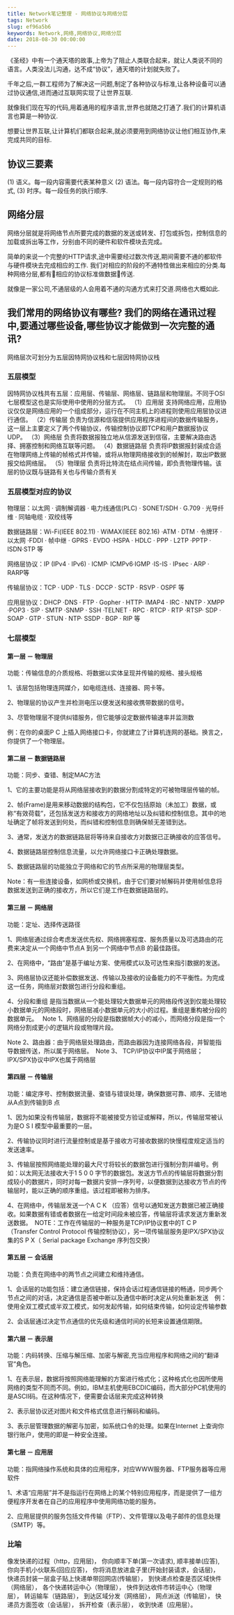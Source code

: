 ```yaml
---
title: Network笔记整理 - 网络协议与网络分层
tags: Network
slug: ef96a5b6
keywords: Network,网络,网络协议,网络分层
date: 2018-08-30 00:00:00
---
```

《圣经》中有一个通天塔的故事,上帝为了阻止人类联合起来，就让人类说不同的语言。人类没法儿沟通，达不成“协议”，通天塔的计划就失败了。

千年之后,一群工程师为了解决这一问题,制定了各种协议与标准,让各种设备可以通过协议通信,进而通过互联网实现了让世界互联.

就像我们现在写的代码,用着通用的程序语言,世界也就随之打通了.我们的计算机语言也算是一种协议.

想要让世界互联,让计算机们都联合起来,就必须要用到网络协议让他们相互协作,来完成共同的目标.

## 协议三要素

(1) 语义。每一段内容需要代表某种意义
(2) 语法。每一段内容符合一定规则的格式,
(3) 时序。每一段任务的执行顺序.

## 网络分层

网络分层就是将网络节点所要完成的数据的发送或转发、打包或拆包，控制信息的加载或拆出等工作，分别由不同的硬件和软件模块去完成。

简单的来说一个完整的HTTP请求,途中需要经过数次传送,期间需要不通的都软件与硬件模块去完成相应的工作.
我们对相应的阶段的不通特性做出来相应的分类.每种网络分层,都有相应的协议标准做数据传送.

就像是一家公司,不通层级的人会用着不通的沟通方式来打交道.网络也大概如此.


## 我们常用的网络协议有哪些? 我们的网络在通讯过程中,要通过哪些设备,哪些协议才能做到一次完整的通讯?

网络层次可划分为五层因特网协议栈和七层因特网协议栈

### 五层模型

因特网协议栈共有五层：应用层、传输层、网络层、链路层和物理层。不同于OSI七层模型这也是实际使用中使用的分层方式。 
（1）应用层
支持网络应用，应用协议仅仅是网络应用的一个组成部分，运行在不同主机上的进程则使用应用层协议进行通信。
（2）传输层
负责为信源和信宿提供应用程序进程间的数据传输服务，这一层上主要定义了两个传输协议，传输控制协议即TCP和用户数据报协议UDP。
（3）网络层
负责将数据报独立地从信源发送到信宿，主要解决路由选择、拥塞控制和网络互联等问题。
（4）数据链路层
负责将IP数据报封装成合适在物理网络上传输的帧格式并传输，或将从物理网络接收到的帧解封，取出IP数据报交给网络层。
（5）物理层
负责将比特流在结点间传输，即负责物理传输。该层的协议既与链路有关也与传输介质有关

### 五层模型对应的协议

物理层：以太网 · 调制解调器 · 电力线通信(PLC) · SONET/SDH · G.709 · 光导纤维 · 同轴电缆 · 双绞线等

数据链路层：Wi-Fi(IEEE 802.11) · WiMAX(IEEE 802.16) ·ATM · DTM · 令牌环 · 以太网 ·FDDI · 帧中继 · GPRS · EVDO ·HSPA · HDLC · PPP · L2TP ·PPTP · ISDN·STP 等

网络层协议：IP (IPv4 · IPv6) · ICMP· ICMPv6·IGMP ·IS-IS · IPsec · ARP · RARP等

传输层协议：TCP · UDP · TLS · DCCP · SCTP · RSVP · OSPF 等

应用层协议：DHCP ·DNS · FTP · Gopher · HTTP· IMAP4 · IRC · NNTP · XMPP ·POP3 · SIP · SMTP ·SNMP · SSH ·TELNET · RPC · RTCP · RTP ·RTSP· SDP · SOAP · GTP · STUN · NTP· SSDP · BGP · RIP 等



### 七层模型
#### 第一层 － 物理层

功能：传输信息的介质规格、将数据以实体呈现并传输的规格、接头规格　

1、该层包括物理连网媒介，如电缆连线、连接器、网卡等。　

2、物理层的协议产生并检测电压以便发送和接收携带数据的信号。　

3、尽管物理层不提供纠错服务，但它能够设定数据传输速率并监测数　

例：在你的桌面P C 上插入网络接口卡，你就建立了计算机连网的基础。换言之，你提供了一个物理层。
#### 第二层 － 数据链路层
功能：同步、查错、制定MAC方法　

1、它的主要功能是将从网络层接收到的数据分割成特定的可被物理层传输的帧。　

2、帧(Frame)是用来移动数据的结构包，它不仅包括原始（未加工）数据，或称“有效荷载”，还包括发送方和接收方的网络地址以及纠错和控制信息。其中的地址确定了帧将发送到何处，而纠错和控制信息则确保帧无差错到达。　

3、通常，发送方的数据链路层将等待来自接收方对数据已正确接收的应答信号。　

4、数据链路层控制信息流量，以允许网络接口卡正确处理数据。　

5、数据链路层的功能独立于网络和它的节点所采用的物理层类型。　

Note：有一些连接设备，如网桥或交换机，由于它们要对帧解码并使用帧信息将数据发送到正确的接收方，所以它们是工作在数据链路层的。

#### 第三层 － 网络层
功能：定址、选择传送路径　

1、网络层通过综合考虑发送优先权、网络拥塞程度、服务质量以及可选路由的花费来决定从一个网络中节点A 到另一个网络中节点B 的最佳路径。　

2、在网络中，“路由”是基于编址方案、使用模式以及可达性来指引数据的发送。　

3、网络层协议还能补偿数据发送、传输以及接收的设备能力的不平衡性。为完成这一任务，网络层对数据包进行分段和重组。　

4、分段和重组 是指当数据从一个能处理较大数据单元的网络段传送到仅能处理较小数据单元的网络段时，网络层减小数据单元的大小的过程。重组是重构被分段的数据单元。　
Note 1、网络层的分段是指数据帧大小的减小，而网络分段是指一个网络分割成更小的逻辑片段或物理片段。　

Note 2、路由器：由于网络层处理路由，而路由器因为连接网络各段，并智能指导数据传送，所以属于网络层。　Note 3、 TCP/IP协议中IP属于网络层；IPX/SPX协议中IPX也属于网络层

#### 第四层 － 传输层
功能：编定序号、控制数据流量、查错与错误处理，确保数据可靠、顺序、无错地从A点到传输到B 点　

1、因为如果没有传输层，数据将不能被接受方验证或解释，所以，传输层常被认为是O S I 模型中最重要的一层。　

2、传输协议同时进行流量控制或是基于接收方可接收数据的快慢程度规定适当的发送速率。　

3、传输层按照网络能处理的最大尺寸将较长的数据包进行强制分割并编号。例如：以太网无法接收大于1 5 0 0 字节的数据包。发送方节点的传输层将数据分割成较小的数据片，同时对每一数据片安排一序列号，以便数据到达接收方节点的传输层时，能以正确的顺序重组。该过程即被称为排序。　

4、在网络中，传输层发送一个A C K （应答）信号以通知发送方数据已被正确接收。如果数据有错或者数据在一给定时间段未被应答，传输层将请求发送方重新发送数据。　NOTE：工作在传输层的一种服务是TCP/IP协议套中的T C P（Transfer Control Protocol 传输控制协议），另一项传输层服务是IPX/SPX协议集的S P X（ Serial package Exchange 序列包交换）

#### 第五层 － 会话层
功能：负责在网络中的两节点之间建立和维持通信。　

1、会话层的功能包括：建立通信链接，保持会话过程通信链接的畅通，同步两个节点之间的对话，决定通信是否被中断以及通信中断时决定从何处重新发送　例：使用全双工模式或半双工模式，如何发起传输，如何结束传输，如何设定传输参数　

2、会话层通过决定节点通信的优先级和通信时间的长短来设置通信期限。

#### 第六层 － 表示层
功能：内码转换、压缩与解压缩、加密与解密,充当应用程序和网络之间的“翻译官”角色。

1、在表示层，数据将按照网络能理解的方案进行格式化；这种格式化也因所使用网络的类型不同而不同。例如，IBM主机使用EBCDIC编码，而大部分PC机使用的是ASCII码。在这种情况下，便需要会话层来完成这种转换　

2、表示层协议还对图片和文件格式信息进行解码和编码。　

3、表示层管理数据的解密与加密，如系统口令的处理。如果在Internet 上查询你银行账户，使用的即是一种安全连接。 

#### 第七层 － 应用层
功能：指网络操作系统和具体的应用程序，对应WWW服务器、FTP服务器等应用软件　

1、术语“应用层”并不是指运行在网络上的某个特别应用程序，而是提供了一组方便程序开发者在自己的应用程序中使用网络功能的服务。　

2、应用层提供的服务包括文件传输（FTP）、文件管理以及电子邮件的信息处理（SMTP）等。


### 比喻

像发快递的过程（http，应用层)，
你向顺丰下单(第一次请求),
顺丰接单(应答),
你向手机小伙联系(回应应答)，
你将消息放进盒子里(开始封装请求，会话层)，
快递员封装一层盒子贴上快递单带回网店(传输层），
到快递点检查是否区域快件（网络层），
各个快递转运中心（物理层），
快件到达收件市转运中心（物理层），
转运输车（链路层），
到达区域分发（网络层），
网点派送（传输层），
快递员方面签收（会话层），
拆开检查（表示层），
收到快递（应用层）。